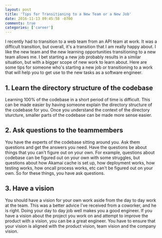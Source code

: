 ```yaml
---
layout: post
title: 'Tips for Transitioning to a New Team or a New Job'
date: 2016-11-13 09:45:58 -0700
comments: true
categories: ['career']
---
```


I recently had to transition to a web team from an API team at work.
It was a difficult transition, but overall, it's a transition that I
am really happy about. I like the new team and the new learning
opportunities transitioning to a new team allows me.
I bet starting a new job probably results in a similar situation, but
with a bigger scope of new work to learn about. Here are some tips
for someone who's starting a new job or transitioning to a work
that will help you to get use to the new tasks as a software engineer.

## 1. Learn the directory structure of the codebase

Learning 100% of the codebase in a short period of time is difficult.
This can be made easier by having someone explain the directory
structure of the codebase for you. Once you understand the context
of the directory sturcture, smaller parts of the codebase can be
made more sense easier.

## 2. Ask questions to the teammembers

You have the experts of the codebase sitting around you. Ask them
questions and get the answers you need.
Have the questions be about things that you can't figure out on
your own. For example, questions about codebase can be figured
out on your own with some struggles, but questions about how
Akamai cache is set up, how deployment works, how testing works,
how oncall process works, etc can't be figured out on your own.
So for these things, you have ask questions.

## 3. Have a vision

You should have a vision for your own work aside from the day
to day work at the team. This was a better advice I've received
from a coworker, and he is right. Doing your day to day job well
makes you a good engineer. If you have a vision about the project
you work on and attempt to improve the product with a vision,
you can be a great engineer. You have to ensure that your vision
is aligned with the product vision, team vision and the company
vision.
